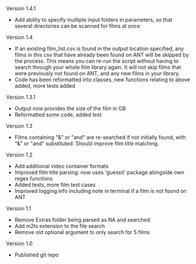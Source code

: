 Version 1.4.1
* Add ability to specify multiple input folders in parameters, so that several directories can be scanned for films at once

Version 1.4
* If an existing film_list.csv is found in the output location specified, any films in this csv that have already been found on ANT will be skipped by the process. This means you can re-run the script without having to search through your whole film library again. It will not skip films that were previously not found on ANT, and any new films in your library.
* Code has been reformatted into classes, new functions relating to above added, more tests added

Version 1.3.1
* Output now provides the size of the film in GB
* Reformatted some code, added test

Version 1.3
* Films containing "&" or "and" are re-searched if not initially found, with "&" or "and" substituted. Should improve film title matching.

Version 1.2
* Add additional video container formats
* Improved film title parsing: now uses 'guessit' package alongside own regex functions
* Added tests, more film test cases
* Improved logging info including note in terminal if a film is not found on ANT

Version 1.1
* Remove Extras folder being parsed as NA and searched
* Add m2ts extension to the file search
* Remove old optional argument to only search for 5 films

Version 1.0
* Published git repo
